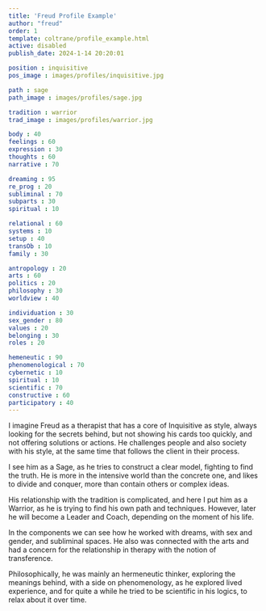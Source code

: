 ```yaml
---
title: 'Freud Profile Example'
author: "freud"
order: 1
template: coltrane/profile_example.html
active: disabled
publish_date: 2024-1-14 20:20:01

position : inquisitive
pos_image : images/profiles/inquisitive.jpg

path : sage
path_image : images/profiles/sage.jpg

tradition : warrior
trad_image : images/profiles/warrior.jpg

body : 40
feelings : 60
expression : 30
thoughts : 60
narrative : 70

dreaming : 95
re_prog : 20
subliminal : 70
subparts : 30
spiritual : 10

relational : 60
systems : 10
setup : 40
transOb : 10
family : 30

antropology : 20
arts : 60
politics : 20
philosophy : 30
worldview : 40

individuation : 30
sex_gender : 80
values : 20
belonging : 30
roles : 20

hemeneutic : 90
phenomenological : 70
cybernetic : 10
spiritual : 10
scientific : 70
constructive : 60
participatory : 40
---
```


I imagine Freud as a therapist that has a core of Inquisitive as style, always looking for the secrets behind, but not showing his cards too quickly, and not offering solutions or actions. He challenges people and also society with his style, at the same time that follows the client in their process.

I see him as a Sage, as he tries to construct a clear model, fighting to find the truth. He is more in the intensive world than the concrete one, and likes to divide and conquer, more than contain others or complex ideas. 

His relationship with the tradition is complicated, and here I put him as a Warrior, as he is trying to find his own path and techniques. However, later he will become a Leader and Coach, depending on the moment of his life.

In the components we can see how he worked with dreams, with sex and gender, and subliminal spaces. He also was connected with the arts and had a concern for the relationship in therapy with the notion of transference.

Philosophically, he was mainly an hermeneutic thinker, exploring the meanings behind, with a side on phenomenology, as he explored lived experience, and for quite a while he tried to be scientific in his logics, to relax about it over time.